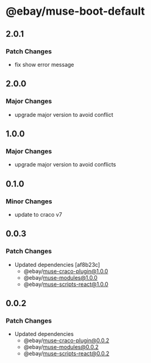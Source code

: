 # @ebay/muse-boot-default

## 2.0.1

### Patch Changes

- fix show error message

## 2.0.0

### Major Changes

- upgrade major version to avoid conflict

## 1.0.0

### Major Changes

- upgrade major version to avoid conflicts

## 0.1.0

### Minor Changes

- update to craco v7

## 0.0.3

### Patch Changes

- Updated dependencies [af8b23c]
  - @ebay/muse-craco-plugin@1.0.0
  - @ebay/muse-modules@1.0.0
  - @ebay/muse-scripts-react@1.0.0

## 0.0.2

### Patch Changes

- Updated dependencies
  - @ebay/muse-craco-plugin@0.0.2
  - @ebay/muse-modules@0.0.2
  - @ebay/muse-scripts-react@0.0.2
